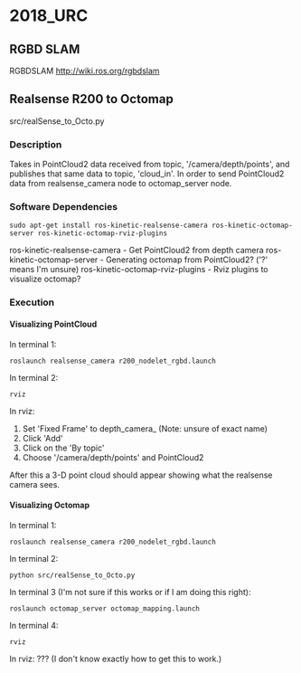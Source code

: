 # 2018_URC

## RGBD SLAM
RGBDSLAM
http://wiki.ros.org/rgbdslam

## Realsense R200 to Octomap
src/realSense_to_Octo.py

### Description
Takes in PointCloud2 data received from topic, '/camera/depth/points', and publishes that same data to topic, 'cloud_in'. In order to send PointCloud2 data from realsense_camera node to octomap_server node.

### Software Dependencies
```
sudo apt-get install ros-kinetic-realsense-camera ros-kinetic-octomap-server ros-kinetic-octomap-rviz-plugins
```
ros-kinetic-realsense-camera     -  Get PointCloud2 from depth camera
ros-kinetic-octomap-server       -  Generating octomap from PointCloud2? ('?' means I'm unsure)
ros-kinetic-octomap-rviz-plugins -  Rviz plugins to visualize octomap?

### Execution

#### Visualizing PointCloud
In terminal 1:
```
roslaunch realsense_camera r200_nodelet_rgbd.launch 
```
In terminal 2:
```
rviz
```

In rviz:
1. Set 'Fixed Frame' to depth_camera_ (Note: unsure of exact name)
2. Click 'Add'
3. Click on the 'By topic'
4. Choose '/camera/depth/points' and PointCloud2

After this a 3-D point cloud should appear showing what the realsense camera sees.

#### Visualizing Octomap
In terminal 1:
```
roslaunch realsense_camera r200_nodelet_rgbd.launch 
```

In terminal 2:
```
python src/realSense_to_Octo.py
```

In terminal 3 (I'm not sure if this works or if I am doing this right):
```
roslaunch octomap_server octomap_mapping.launch 
```
In terminal 4:
```
rviz
```

In rviz:
??? (I don't know exactly how to get this to work.)

